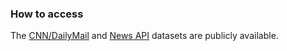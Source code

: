 ### How to access

The [CNN/DailyMail](https://huggingface.co/datasets/cnn_dailymail) and [News API](https://newsapi.org/) datasets are publicly available.  
